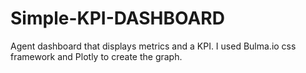 # Simple-KPI-DASHBOARD
Agent dashboard that displays metrics and a KPI. I used Bulma.io css framework and Plotly to create the graph.
